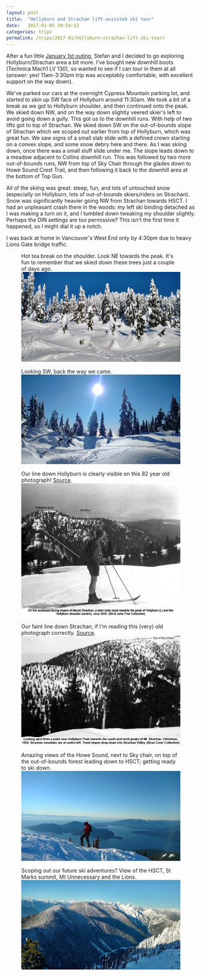 ```yaml
---
layout: post
title:  "Hollyburn and Strachan lift-assisted ski tour"
date:   2017-01-05 20:54:13
categories: trips
permalink: /trips/2017-01/hollyburn-strachan-lift-ski-tour/
---
```

After a fun little <a href="/trips/2017-01/new-year-hollyburn-ski-tour/">January 1st outing</a>, Stefan and I decided to go exploring Hollyburn/Strachan area a bit more. I've bought new downhill boots (Technica Mach1 LV 130), so wanted to see if I can tour in them at all (answer: yes! 11am-3:30pm trip was acceptably comfortable, with excellent support on the way down).

We've parked our cars at the overnight Cypress Mountain parking lot, and started to skin up SW face of Hollyburn around 11:30am. We took a bit of a break as we got to Hollyburn shoulder, and then continued onto the peak. We skied down NW, and on the way down slightly veered skier's left to avoid going down a gully. This got us to the downhill runs. With help of two lifts got to top of Strachan. We skied down SW on the out-of-bounds slope of Strachan which we scoped out earlier from top of Hollyburn, which was great fun. We saw signs of a small slab slide with a defined crown starting on a convex slope, and some snow debry here and there. As I was skiing down, once there was a small sluff slide under me. The slope leads down to a meadow adjacent to Collins downhill run. This was followed by two more out-of-bounds runs, NW from top of Sky Chair through the glades down to Howe Sound Crest Trail, and then following it back to the downhill area at the bottom of Top Gun.

All of the skiing was great: steep, fun, and lots of untouched snow (especially on Hollyburn, lots of out-of-bounds skiers/riders on Strachan). Snow was significantly heavier going NW from Strachan towards HSCT. I had an unpleasant crash there in the woods: my left ski binding detached as I was making a turn on it, and I tumbled down tweaking my shoulder slightly. Perhaps the DIN settings are too permissive? This isn't the first time it happened, so I might dial it up a notch.

I was back at home in Vancouver's West End only by 4:30pm due to heavy Lions Gate bridge traffic.

<figure>
    <figcaption>Hot tea break on the shoulder. Look NE towards the peak. It's fun to remember that we skied down these trees just a couple of days ago.</figcaption>
    <img class="img-responsive" src="/trip_images/ski-touring/2017-01-hollyburn-strachan-lift-ski-tour/1.jpeg" />
</figure>

<figure>
    <figcaption>Looking SW, back the way we came.</figcaption>
    <img class="img-responsive" src="/trip_images/ski-touring/2017-01-hollyburn-strachan-lift-ski-tour/2.jpeg" />
</figure>

<figure>
    <figcaption>Our line down Hollyburn is clearly visible on this 82 year old photograph! <a href="http://hollyburnheritage.ca/skiing/recreational-skiing-in-cypress-provincial-park/historic-ski-runs-on-mount-strachan-photos/">Source</a>.</figcaption>
    <img class="img-responsive" src="/trip_images/ski-touring/2017-01-hollyburn-strachan-lift-ski-tour/3.jpeg" />
</figure>

<figure>
    <figcaption>Our faint line down Strachan, if I'm reading this (very) old photograph correctly. <a href="http://hollyburnheritage.ca/skiing/recreational-skiing-in-cypress-provincial-park/historic-ski-runs-on-mount-strachan-photos/">Source</a>.</figcaption>
    <img class="img-responsive" src="/trip_images/ski-touring/2017-01-hollyburn-strachan-lift-ski-tour/4.jpeg" />
</figure>

<figure>
    <figcaption>Amazing views of the Howe Sound, next to Sky chair, on top of the out-of-bounds forest leading down to HSCT; getting ready to ski down.</figcaption>
    <img class="img-responsive" src="/trip_images/ski-touring/2017-01-hollyburn-strachan-lift-ski-tour/5.jpeg" />
</figure>

<figure>
    <figcaption>Scoping out our future ski adventures? View of the HSCT, St Marks summit, Mt Unnecessary and the Lions.</figcaption>
    <img class="img-responsive" src="/trip_images/ski-touring/2017-01-hollyburn-strachan-lift-ski-tour/6.jpeg" />
</figure>
